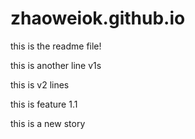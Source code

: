# zhaoweiok.github.io

this is the readme file!

this is another line v1s

this is v2 lines

this is feature 1.1

this is a new story